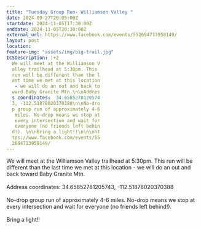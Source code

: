 ```yaml
---
title: "Tuesday Group Run- Williamson Valley "
date: 2024-09-27T20:05:00Z
startdate: 2024-11-05T17:30:00Z
enddate: 2024-11-05T20:30:00Z
external_url: https://www.facebook.com/events/552694713958149/
layout: post
location: 
feature-img: "assets/img/big-trail.jpg"
ICSDescription: |+2
  We will meet at the Williamson V  alley trailhead at 5:30pm. This   run will be different than the l  ast time we met at this location   - we will do an out and back to  ward Baby Granite Mtn.\n\nAddres  s coordinates:  34.6585278120574  3, -112.51878020370388\n\nNo-dro  p group run of approximately 4-6   miles. No-drop means we stop at   every intersection and wait for   everyone (no friends left behin  d!). \n\nBring a light!!\n\n\nht  tps://www.facebook.com/events/55  2694713958149/
---
```


We will meet at the Williamson Valley trailhead at 5&#58;30pm. This run will be different than the last time we met at this location - we will do an out and back toward Baby Granite Mtn.<br>
  <br>
  Address coordinates&#58;  34.65852781205743, -112.51878020370388<br>
  <br>
  No-drop group run of approximately 4-6 miles. No-drop means we stop at every intersection and wait for everyone (no friends left behind!). <br>
  <br>
  Bring a light!!<br>
  <br>
  <br>
  
